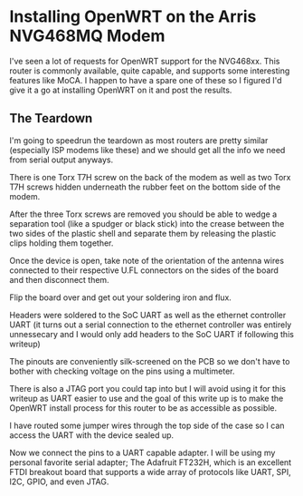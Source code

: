 # Installing OpenWRT on the Arris NVG468MQ Modem

I've seen a lot of requests for OpenWRT support for the NVG468xx. This router is commonly available, quite capable, and supports some interesting features like MoCA. I happen to have a spare one of these so I figured I'd give it a go at installing OpenWRT on it and post the results.

## The Teardown
I'm going to speedrun the teardown as most routers are pretty similar (especially ISP modems like these) and we should get all the info we need from serial output anyways.

There is one Torx T7H screw on the back of the modem as well as two Torx T7H screws hidden underneath the rubber feet on the bottom side of the modem.

After the three Torx screws are removed you should be able to wedge a separation tool (like a spudger or black stick) into the crease between the two sides of the plastic shell and separate them by releasing the plastic clips holding them together.

Once the device is open, take note of the orientation of the antenna wires connected to their respective U.FL connectors on the sides of the board and then disconnect them.

Flip the board over and get out your soldering iron and flux.

Headers were soldered to the SoC UART as well as the ethernet controller UART (it turns out a serial connection to the ethernet controller was entirely unnessecary and I would only add headers to the SoC UART if following this writeup)

The pinouts are conveniently silk-screened on the PCB so we don't have to bother with checking voltage on the pins using a multimeter.

There is also a JTAG port you could tap into but I will avoid using it for this writeup as UART easier to use and the goal of this write up is to make the OpenWRT install process for this router to be as accessible as possible.

I have routed some jumper wires through the top side of the case so I can access the UART with the device sealed up.

Now we connect the pins to a UART capable adapter. I will be using my personal favorite serial adapter; The Adafruit FT232H, which is an excellent FTDI breakout board that supports a wide array of protocols like UART, SPI, I2C, GPIO, and even JTAG.

